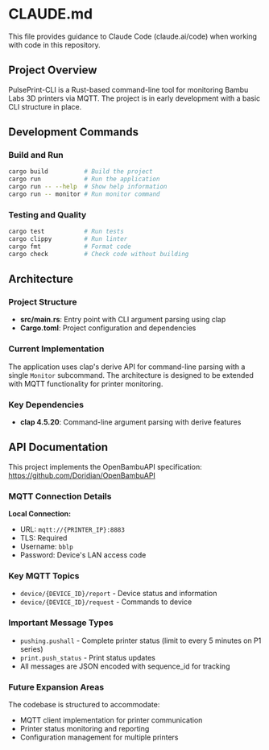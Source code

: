 # CLAUDE.md

This file provides guidance to Claude Code (claude.ai/code) when working with code in this repository.

## Project Overview
PulsePrint-CLI is a Rust-based command-line tool for monitoring Bambu Labs 3D printers via MQTT. The project is in early development with a basic CLI structure in place.

## Development Commands

### Build and Run
```bash
cargo build          # Build the project
cargo run            # Run the application
cargo run -- --help  # Show help information
cargo run -- monitor # Run monitor command
```

### Testing and Quality
```bash
cargo test           # Run tests
cargo clippy         # Run linter
cargo fmt            # Format code
cargo check          # Check code without building
```

## Architecture

### Project Structure
- **src/main.rs**: Entry point with CLI argument parsing using clap
- **Cargo.toml**: Project configuration and dependencies

### Current Implementation
The application uses clap's derive API for command-line parsing with a single `Monitor` subcommand. The architecture is designed to be extended with MQTT functionality for printer monitoring.

### Key Dependencies
- **clap 4.5.20**: Command-line argument parsing with derive features

## API Documentation
This project implements the OpenBambuAPI specification: https://github.com/Doridian/OpenBambuAPI

### MQTT Connection Details
**Local Connection:**
- URL: `mqtt://{PRINTER_IP}:8883` 
- TLS: Required
- Username: `bblp`
- Password: Device's LAN access code

### Key MQTT Topics
- `device/{DEVICE_ID}/report` - Device status and information
- `device/{DEVICE_ID}/request` - Commands to device

### Important Message Types
- `pushing.pushall` - Complete printer status (limit to every 5 minutes on P1 series)
- `print.push_status` - Print status updates
- All messages are JSON encoded with sequence_id for tracking

### Future Expansion Areas
The codebase is structured to accommodate:
- MQTT client implementation for printer communication
- Printer status monitoring and reporting
- Configuration management for multiple printers